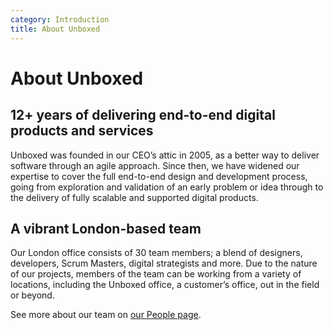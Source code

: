 ```yaml
---
category: Introduction
title: About Unboxed
---
```


# About Unboxed

## 12+ years of delivering end-to-end digital products and services

Unboxed was founded in our CEO’s attic in 2005, as a better way to deliver software through an agile approach. Since then, we have widened our expertise to cover the full end-to-end design and development process, going from exploration and validation of an early problem or idea through to the delivery of fully scalable and supported digital products.

## A vibrant London-based team

Our London office consists of 30 team members; a blend of designers, developers, Scrum Masters, digital strategists and more. Due to the nature of our projects, members of the team can be working from a variety of locations, including the Unboxed office, a customer’s office, out in the field or beyond.

See more about our team on [our People page](https://unboxed.co/people).
